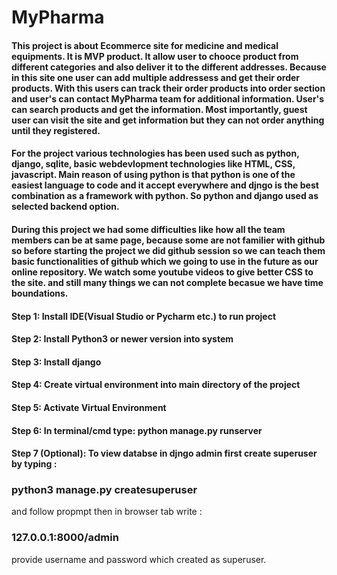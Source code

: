 <h1>MyPharma</h1>
<h4>This project is about Ecommerce site for medicine and medical equipments. It is MVP product. It allow user to chooce product from different categories and also deliver it to the different addresses. Because in this site one user can add multiple addressess and get their order products. With this users can track their order products into order section and user's can contact MyPharma team for additional information. User's can search products and get the information. Most importantly, guest user can visit the site and get information but they can not order anything until they registered.</h4>
<h4>For the project various technologies has been used such as python, django, sqlite, basic webdevlopment technologies like HTML, CSS, javascript. Main reason of using python is that python is one of the easiest language to code and it accept everywhere and djngo is the best combination as a framework with python. So python and django used as selected backend option.</h4>
<h4>During this project we had some difficulties like how all the team members can be at same page, because some are not familier with github so before starting the project we did github session so we can teach them basic functionalities of github which we going to use in the future as our online repository. We watch some youtube videos to give better CSS to the site. and still many things we can not complete becasue we have time boundations.</h4>

<h4>Step 1: Install IDE(Visual Studio or Pycharm etc.) to run project</h4>
<h4>Step 2: Install Python3 or newer version into system</h4>
<h4>Step 3: Install django</h4>
<h4>Step 4: Create virtual environment into main directory of the project</h4>
<h4>Step 5: Activate Virtual Environment</h4>
<h4>Step 6: In terminal/cmd type: python manage.py runserver</h4>
<h4>Step 7 (Optional): To view databse in djngo admin first create superuser by typing : <h3>python3 manage.py createsuperuser</h3>
and follow propmpt then in browser tab write : <h3>127.0.0.1:8000/admin</h3>
provide username and password which created as superuser.</h4>
